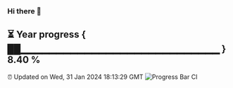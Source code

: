 ### Hi there 👋
⏳ Year progress { ██▁▁▁▁▁▁▁▁▁▁▁▁▁▁▁▁▁▁▁▁▁▁▁▁▁▁▁▁ } 8.40 %
---
⏰ Updated on Wed, 31 Jan 2024 18:13:29 GMT
![Progress Bar CI](https://github.com/liununu/liununu/workflows/Progress%20Bar%20CI/badge.svg)
